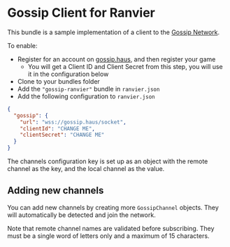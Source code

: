# Gossip Client for Ranvier

This bundle is a sample implementation of a client to the [Gossip Network][gossip].

To enable:

- Register for an account on [gossip.haus][gossip], and then register your game
  - You will get a Client ID and Client Secret from this step, you will use it in the configuration below
- Clone to your bundles folder
- Add the `"gossip-ranvier"` bundle in `ranvier.json`
- Add the following configuration to `ranvier.json`

```json
{
  "gossip": {
    "url": "wss://gossip.haus/socket",
    "clientId": "CHANGE ME",
    "clientSecret": "CHANGE ME"
  }
}
```

The channels configuration key is set up as an object with the remote channel as the key, and the local channel as the value.

## Adding new channels

You can add new channels by creating more `GossipChannel` objects. They will automatically be detected and join the network.

Note that remote channel names are validated before subscribing. They must be a single word of letters only and a maximum of 15 characters.

[gossip]: https://gossip.haus/
